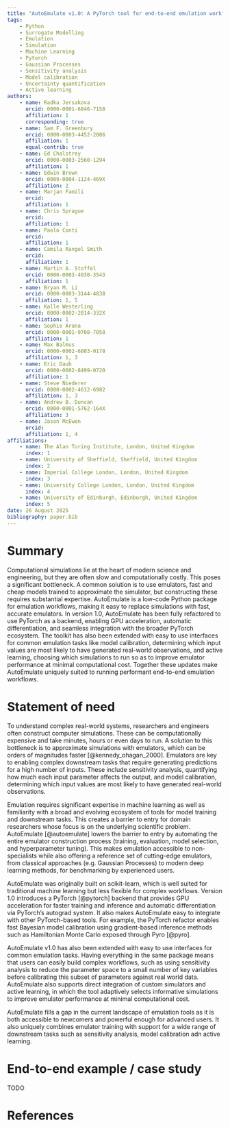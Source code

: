 ```yaml
---
title: "AutoEmulate v1.0: A PyTorch tool for end-to-end emulation workflows"
tags: 
    - Python
    - Surrogate Modelling
    - Emulation
    - Simulation 
    - Machine Learning 
    - Pytorch
    - Gaussian Processes
    - Sensitivity analysis
    - Model calibration
    - Uncertainty quantification
    - Active learning
authors:
    - name: Radka Jersakova
      orcid: 0000-0001-6846-7158
      affiliation: 1
      corresponding: true
    - name: Sam F. Greenbury
      orcid: 0000-0003-4452-2006
      affiliation: 1
      equal-contrib: true
    - name: Ed Chalstrey
      orcid: 0000-0003-2560-1294
      affiliation: 1
    - name: Edwin Brown
      orcid: 0009-0004-1124-469X
      affiliation: 2
    - name: Marjan Famili
      orcid: 
      affiliation: 1
    - name: Chris Sprague
      orcid: 
      affiliation: 1
    - name: Paolo Conti
      orcid: 
      affiliation: 1
    - name: Camila Rangel Smith
      orcid: 
      affiliation: 1
    - name: Martin A. Stoffel
      orcid: 0000-0003-4030-3543
      affiliation: 1
    - name: Bryan M. Li
      orcid: 0000-0003-3144-4838
      affiliation: 1, 5
    - name: Kalle Westerling
      orcid: 0000-0002-2014-332X
      affiliation: 1
    - name: Sophie Arana
      orcid: 0000-0001-9708-7058
      affiliation: 1
    - name: Max Balmus
      orcid: 0000-0002-6003-0178
      affiliation: 1, 3
    - name: Eric Daub
      orcid: 0000-0002-8499-0720
      affiliation: 1
    - name: Steve Niederer
      orcid: 0000-0002-4612-6982
      affiliation: 1, 3
    - name: Andrew B. Duncan
      orcid: 0000-0001-5762-164X
      affiliation: 3
    - name: Jason McEwen
      orcid:
      affiliation: 1, 4
affiliations:
    - name: The Alan Turing Institute, London, United Kingdom
      index: 1
    - name: University of Sheffield, Sheffield, United Kingdom
      index: 2
    - name: Imperial College London, London, United Kingdom
      index: 3
    - name: University College London, London, United Kingdom
      index: 4
    - name: University of Edinburgh, Edinburgh, United Kingdom
      index: 5
date: 26 August 2025
bibliography: paper.bib
---
```


# Summary

Computational simulations lie at the heart of modern science and engineering, but they are often slow and computationally costly. This poses a significant bottleneck. A common solution is to use emulators, fast and cheap models trained to approximate the simulator, but constructing these requires substantial expertise. AutoEmulate is a low-code Python package for emulation workflows, making it easy to replace simulations with fast, accurate emulators. In version 1.0, AutoEmulate has been fully refactored to use PyTorch as a backend, enabling GPU acceleration, automatic differentiation, and seamless integration with the broader PyTorch ecosystem. The toolkit has also been extended with easy to use interfaces for common emulation tasks like model calibration, determining which input values are most likely to have generated real-world observations, and active learning, choosing which simulations to run so as to improve emulator performance at minimal computational cost. Together these updates make AutoEmulate uniquely suited to running performant end-to-end emulation workflows.

# Statement of need

To understand complex real-world systems, researchers and engineers often construct computer simulations. These can be computationally expensive and take minutes, hours or even days to run. A solution to this bottleneck is to approximate simulations with emulators, which can be orders of magnitudes faster [@kennedy_ohagan_2000]. Emulators are key to enabling complex downstream tasks that require generating predictions for a high number of inputs. These include sensitivity analysis, quantifying how much each input parameter affects the output, and model calibration, determining which input values are most likely to have generated real-world observations.

Emulation requires significant expertise in machine learning as well as familiarity with a broad and evolving ecosystem of tools for model training and downstream tasks. This creates a barrier to entry for domain researchers whose focus is on the underlying scientific problem. AutoEmulate [@autoemulate] lowers the barrier to entry by automating the entire emulator construction process (training, evaluation, model selection, and hyperparameter tuning). This makes emulation accessible to non-specialists while also offering a reference set of cutting-edge emulators, from classical approaches (e.g. Gaussian Processes) to modern deep learning methods, for benchmarking by experienced users.

AutoEmulate was originally built on scikit-learn, which is well suited for traditional machine learning but less flexible for complex workflows. Version 1.0 introduces a PyTorch [@pytorch] backend that provides GPU acceleration for faster training and inference and automatic differentiation via PyTorch’s autograd system. It also makes AutoEmulate easy to integrate with other PyTorch-based tools. For example, the PyTorch refactor enables fast Bayesian model calibration using gradient-based inference methods such as Hamiltonian Monte Carlo exposed through Pyro [@pyro].

AutoEmulate v1.0 has also been extended with easy to use interfaces for common emulation tasks. Having everything in the same package means that users can easily build complex workflows, such as using sensitivity analysis to reduce the parameter space to a small number of key variables before calibrating this subset of parameters against real world data. AutoEmulate also supports direct integration of custom simulators and active learning, in which the tool adaptively selects informative simulations to improve emulator performance at minimal computational cost.

AutoEmulate fills a gap in the current landscape of emulation tools as it is both accessible to newcomers and powerful enough for advanced users. It also uniquely combines emulator training with support for a wide range of downstream tasks such as sensitivity analysis, model calibration adn active learning.

# End-to-end example / case study

TODO

<!-- Naghavi case study here ? If not, maybe some simple illustration of the tool? -->

# References